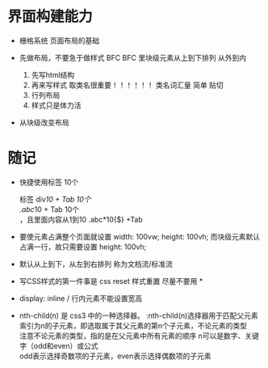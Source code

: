 # 界面构建能力

- 栅格系统
    页面布局的基础

- 先做布局，不要急于做样式      BFC
    BFC 里块级元素从上到下排列
    从外到内
    1. 先写html结构
    2. 再来写样式
        取类名很重要！！！！！！
        类名词汇量  简单  贴切
    3. 行列布局
    4. 样式只是体力活

- 从块级改变布局











# 随记

- 快捷使用标签 
        10个<div></div>标签         div*10 + Tab
        10个<div class="abc"></div>        .abc*10 + Tab
        10个<div class="abc"></div>，且里面内容从1到10      .abc*10{$} +Tab


- 要使元素占满整个页面就设置 width: 100vw;  height: 100vh;
    而块级元素默认占满一行，故只需要设置 height: 100vh;

- 默认从上到下，从左到右排列    称为文档流/标准流

- 写CSS样式的第一件事是 css reset 样式重置      尽量不要用 *

- display: inline / 行内元素不能设置宽高


- nth-child(n) 是 css3 中的一种选择器。
    :nth-child(n)选择器用于匹配父元素索引为n的子元素，即选取属于其父元素的第n个子元素，不论元素的类型   
        注意不论元素的类型，指的是在父元素中所有元素的顺序
    n可以是数字、关键字（odd和even）或公式          
        odd表示选择奇数项的子元素，even表示选择偶数项的子元素
